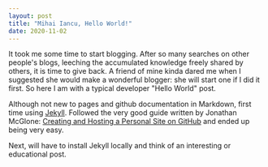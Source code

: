 ```yaml
---
layout: post
title: "Mihai Iancu, Hello World!"
date: 2020-11-02
---
```


It took me some time to start blogging. After so many searches on other people's blogs, leeching the accumulated knowledge freely shared by others, it is time to give back.
A friend of mine kinda dared me when I suggested she would make a wonderful blogger: she will start one if I did it first. So here I am with a typical developer "Hello World" post.

Although not new to pages and github documentation in Markdown, first time using [Jekyll](http://jekyllrb.com).
Followed the very good guide written by Jonathan McGlone: [Creating and Hosting a Personal Site on GitHub](http://jmcglone.com/guides/github-pages/) and ended up being very easy.

Next, will have to install Jekyll locally and think of an interesting or educational post.
